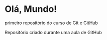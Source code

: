 # Olá, Mundo!
 primeiro repositório do curso de Git e GitHub

 Repositório criado durante uma aula de GitHub
